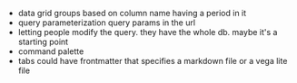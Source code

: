 * data grid groups based on column name having a period in it
* query parameterization query params in the url
* letting people modify the query. they have the whole db. maybe it's a starting point
* command palette
* tabs could have frontmatter that specifies a markdown file or a vega lite file
